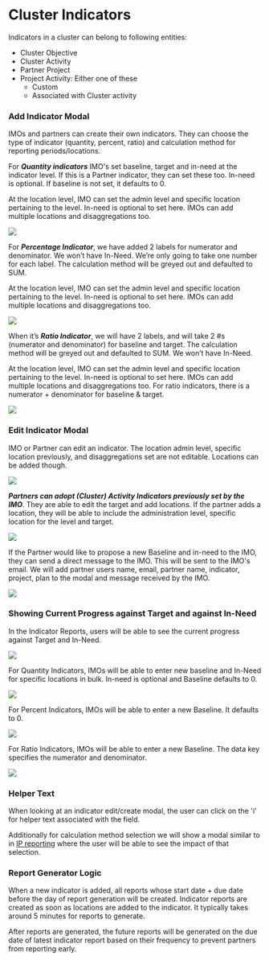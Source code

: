 # Cluster Indicators

Indicators in a cluster can belong to following entities:

* Cluster Objective
* Cluster Activity
* Partner Project
* Project Activity: Either one of these
  * Custom
  * Associated with Cluster activity

### Add Indicator Modal

IMOs and partners can create their own indicators. They can choose the type of indicator \(quantity, percent, ratio\) and calculation method for reporting periods/locations.

For _**Quantity indicators**_ IMO's set baseline, target and in-need at the indicator level. If this is a Partner indicator, they can set these too. In-need is optional. If baseline is not set, it defaults to 0.

At the location level, IMO can set the admin level and specific location pertaining to the level. In-need is optional to set here. IMOs can add multiple locations and disaggregations too.

![](https://lh4.googleusercontent.com/SXBzTrrOf9hN8RYitbUn1SrFWPkb3uZyc63oPCoW0C4IsdKZy17wq0TaEztdcmk3ie6XdzJE542oZjnRlehI0DzDvhWFC_OKlZnTJ-kj9Xhlyk5Rs-dZTFSfV3S2qlnM4Skj_Sr_)

For _**Percentage Indicator**_, we have added 2 labels for numerator and denominator. We won’t have In-Need. We’re only going to take one number for each label. The calculation method will be greyed out and defaulted to SUM.

At the location level, IMO can set the admin level and specific location pertaining to the level. In-need is optional to set here. IMOs can add multiple locations and disaggregations too.

![](https://lh4.googleusercontent.com/oCiTpPmhBqTE20rdPLD6yNYZtHAO6sAphkbRltOuBEqtIJboWK_lc0g-bsmDW-ykQy8Hu6SBZnHdCmncMRdE87RvDcP0xy3awU0p4Dp83dNmG6UegnkZCQ8kn_z-_xRjYuBjYmLk)

  
When it’s _**Ratio Indicator**_, we will have 2 labels, and will take 2 \#s \(numerator and denominator\) for baseline and target. The calculation method will be greyed out and defaulted to SUM. We won’t have In-Need.

At the location level, IMO can set the admin level and specific location pertaining to the level. In-need is optional to set here. IMOs can add multiple locations and disaggregations too. For ratio indicators, there is a numerator + denominator for baseline & target.

![](https://lh3.googleusercontent.com/gcteXd0X6cVKJVgO1wDL-zajXCI6Ox5wL77Z6zl5qoe-ybhfvg2l7u7G2h35a9-COpP19nhQfcoFGX5MMf1VP3TktOm0Hj3FfXDwK-ryTKVoE8qgDkrLcOMQRnE2b3n72aGKShvV)

### Edit Indicator Modal

IMO or Partner can edit an indicator. The location admin level, specific location previously, and disaggregations set are not editable. Locations can be added though.

![](https://lh5.googleusercontent.com/3EjFV21ha2QVvAcR-qx3cU5xEI9PGvVpnHeoyxVjWgS1cGwKVkMdX64esR3S5fBKIMKT2DHpT9ceBm71X5u3Krcs8ns88AR5KaryLdlXrb3qoC9yHQN-TT7uEnTGOf8XuG0XKErz)

_**Partners can adopt \(Cluster\) Activity Indicators previously set by the IMO**_. They are able to edit the target and add locations. If the partner adds a location, they will be able to include the administration level, specific location for the level and target.

![](https://lh6.googleusercontent.com/A-KIeRDMjYPzoFDTDbR3avI1_hxdK9NRB9_ASAU30TphLYbz2VOWWEBAnOAIFJntp8t55qRJXeR0dxh9_cdxSH4kRAm43XFeNeOSiaPyISjshMx6fr0cYAqC-mnJz-3nzphy9_OV)

If the Partner would like to propose a new Baseline and in-need to the IMO, they can send a direct message to the IMO. This will be sent to the IMO's email. We will add  partner users name, email, partner name, indicator, project, plan to the modal and message received by the IMO.

![](https://lh3.googleusercontent.com/DWGM_egjN1j33XXeNJQbflfnc0mWOfiafFDDYE2ITHv6EzHTOMjsacIXmPpaIV0Pge9MkJ1E5St8k8EJuSmA8wXC59OGOAyyJxH03zXThqTZD1NJ0D6SHYjEKfqOegEmfzeoKtb-)

### Showing Current Progress against Target and against In-Need

In the Indicator Reports, users will be able to see the current progress against Target and In-Need.

![](https://lh4.googleusercontent.com/6BHlmxUejYlX_z2LHM56NDumX_8JgAenXKYdkdQluvyvDIruPJOKsEzSsMBB1ydESNW38JROpxSD_uwagHwKUc2z1JpPU0MHS6VR8epeNHTNI_ihE3zS0SHRGnG-Co_63LALOIxX)

For Quantity Indicators, IMOs will be able to enter new baseline and In-Need for specific locations in bulk. In-need is optional and Baseline defaults to 0.

![](https://lh3.googleusercontent.com/-4DIgKH4ORiH50vi98SZXGg4--v_w10mSGhr1xliPD3krcx1ndoowFy0O9BILvinqEwPNXQQ8taFTBak0-PwZQqr6EpBC7oYqE9oXNG7Sa-zj2ArGherjN7WmsQeZUTIY0LO_gRb)

For Percent Indicators, IMOs will be able to enter a new Baseline. It defaults to 0.

![](https://lh6.googleusercontent.com/-YVIa3sXfOceuc4UIce2Lfpte03yTGTaCjpa04w1wTjtdivK7Vtf8HN-zv1BCSbiKBGld9UJ17VCwjBq2nvuFl_YLhK9hc8GJx25ed1I79S0dBQvgYLtmIns2updLn3k0MzytBK4)

For Ratio Indicators, IMOs will be able to enter a new Baseline. The data key specifies the numerator and denominator.

![](https://lh6.googleusercontent.com/_Ep9SObps2aDSe_FIqv55igZXtoV7ZHZDJmPA1Kdk8yOyR16DksTJJfp6VJtf_HpnjwzwY6Ut5-zz_MRoqPbjmEgdXtWFyfZcIX0QzvQmCCf3LkDVoqjmg8x36zm9rQyubiPyzLD)

### Helper Text

When looking at an indicator edit/create modal, the user can click on the 'i' for helper text associated with the field.  

Additionally for calculation method selection we will show a modal similar to in [IP reporting](https://unicef.gitbook.io/prp/product-end-user-documentation/ip-reporting/setting-calculation-methods-for-indicators#demo-indicator-table) where the user will be able to see the impact of that selection.  


### Report Generator Logic

When a new indicator is added, all reports whose start date + due date before the day of report generation will be created. Indicator reports are created as soon as locations are added to the indicator. It typically takes around 5 minutes for reports to generate.

After reports are generated, the future reports will be generated on the due date of latest indicator report based on their frequency to prevent partners from reporting early. 

